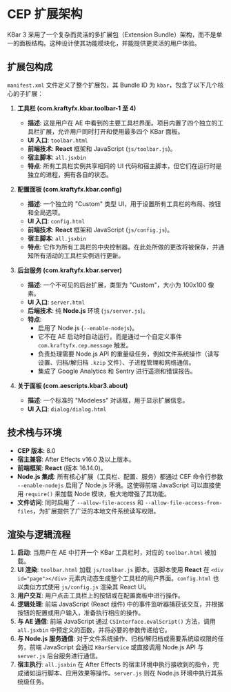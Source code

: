 # CEP 扩展架构

KBar 3 采用了一个复杂而灵活的多扩展包（Extension Bundle）架构，而不是单一的面板结构。这种设计使其功能模块化，并能提供更灵活的用户体验。

## 扩展包构成

`manifest.xml` 文件定义了整个扩展包，其 Bundle ID 为 `kbar`，包含了以下几个核心的子扩展：

1.  **工具栏 (com.kraftyfx.kbar.toolbar-1 至 4)**
    *   **描述**: 这是用户在 AE 中看到的主要工具栏界面。项目内置了四个独立的工具栏扩展，允许用户同时打开和使用最多四个 KBar 面板。
    *   **UI 入口**: `toolbar.html`
    *   **前端技术**: **React** 框架和 JavaScript (`js/toolbar.js`)。
    *   **宿主脚本**: `all.jsxbin`
    *   **特点**: 所有工具栏实例共享相同的 UI 代码和宿主脚本，但它们在运行时是独立的进程，拥有各自的状态。

2.  **配置面板 (com.kraftyfx.kbar.config)**
    *   **描述**: 一个独立的 "Custom" 类型 UI，用于设置所有工具栏的布局、按钮和全局选项。
    *   **UI 入口**: `config.html`
    *   **前端技术**: **React** 框架和 JavaScript (`js/config.js`)。
    *   **宿主脚本**: `all.jsxbin`
    *   **特点**: 它作为所有工具栏的中央控制器。在此处所做的更改将被保存，并通知所有活动的工具栏实例进行更新。

3.  **后台服务 (com.kraftyfx.kbar.server)**
    *   **描述**: 一个不可见的后台扩展，类型为 "Custom"，大小为 100x100 像素。
    *   **UI 入口**: `server.html`
    *   **后端技术**: 纯 **Node.js** 环境 (`js/server.js`)。
    *   **特点**:
        *   启用了 Node.js (`--enable-nodejs`)。
        *   它不在 AE 启动时自动运行，而是通过一个自定义事件 `com.kraftyfx.cep.message` 触发。
        *   负责处理需要 Node.js API 的重量级任务，例如文件系统操作（读写设置、归档/解归档 `.kzip` 文件）、子进程管理和网络通信。
        *   集成了 Google Analytics 和 Sentry 进行遥测和错误报告。

4.  **关于面板 (com.aescripts.kbar3.about)**
    *   **描述**: 一个标准的 "Modeless" 对话框，用于显示扩展信息。
    *   **UI 入口**: `dialog/dialog.html`

## 技术栈与环境

*   **CEP 版本**: 8.0
*   **宿主兼容**: After Effects v16.0 及以上版本。
*   **前端框架**: **React** (版本 16.14.0)。
*   **Node.js 集成**: 所有核心扩展（工具栏、配置、服务）都通过 CEF 命令行参数 `--enable-nodejs` 启用了 Node.js 环境。这使得前端 JavaScript 可以直接使用 `require()` 来加载 Node 模块，极大地增强了其功能。
*   **文件访问**: 同时启用了 `--allow-file-access` 和 `--allow-file-access-from-files`，为扩展提供了广泛的本地文件系统读写权限。

## 渲染与逻辑流程

1.  **启动**: 当用户在 AE 中打开一个 KBar 工具栏时，对应的 `toolbar.html` 被加载。
2.  **UI 渲染**: `toolbar.html` 加载 `js/toolbar.js` 脚本。该脚本使用 **React** 在 `<div id="page"></div>` 元素内动态生成整个工具栏的用户界面。`config.html` 也以类似方式使用 `js/config.js` 渲染其 React UI。
3.  **用户交互**: 用户点击工具栏上的按钮或在配置面板中进行操作。
4.  **逻辑处理**: 前端 JavaScript (React 组件) 中的事件监听器捕获该交互，并根据按钮的配置或用户输入，准备执行相应的操作。
5.  **与 AE 通信**: 前端 JavaScript 通过 `CSInterface.evalScript()` 方法，调用 `all.jsxbin` 中预定义的函数，并将必要的参数传递给它。
6.  **与 Node.js 服务通信**: 对于文件系统操作、归档/解归档或需要系统级权限的任务，前端 JavaScript 会通过 `KBarService` 或直接调用 Node.js API 与 `server.js` 后台服务进行通信。
7.  **宿主执行**: `all.jsxbin` 在 After Effects 的宿主环境中执行接收到的指令，完成诸如运行脚本、应用效果等操作。`server.js` 则在 Node.js 环境中执行其系统级任务。